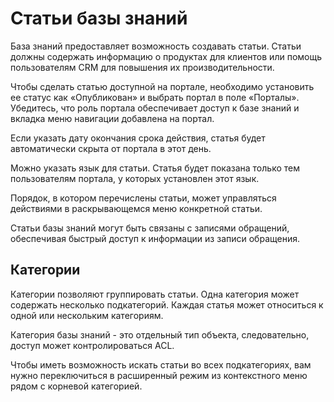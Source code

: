 # Статьи базы знаний

База знаний предоставляет возможность создавать статьи. Статьи должны содержать информацию о продуктах для клиентов или помощь пользователям CRM для повышения их производительности.

Чтобы сделать статью доступной на портале, необходимо установить ее статус как  «Опубликован» и выбрать портал в поле «Порталы». Убедитесь, что роль портала обеспечивает доступ к базе знаний и вкладка меню навигации добавлена на портал.

Если указать дату окончания срока действия, статья будет автоматически скрыта от портала в этот день.

Можно указать язык для статьи. Статья будет показана только тем пользователям портала, у которых установлен этот язык.

Порядок, в котором перечислены статьи, может управляться действиями в раскрывающемся меню конкретной статьи.

Статьи базы знаний могут быть связаны с записями обращений, обеспечивая быстрый доступ к информации из записи обращения.

## Категории 

Категории позволяют группировать статьи. Одна категория может содержать несколько подкатегорий. Каждая статья может относиться к одной или нескольким категориям.

Категория базы знаний - это отдельный тип объекта, следовательно, доступ может контролироваться ACL.

Чтобы иметь возможность искать статьи во всех подкатегориях, вам нужно переключиться в расширенный режим из контекстного меню рядом с корневой категорией.

